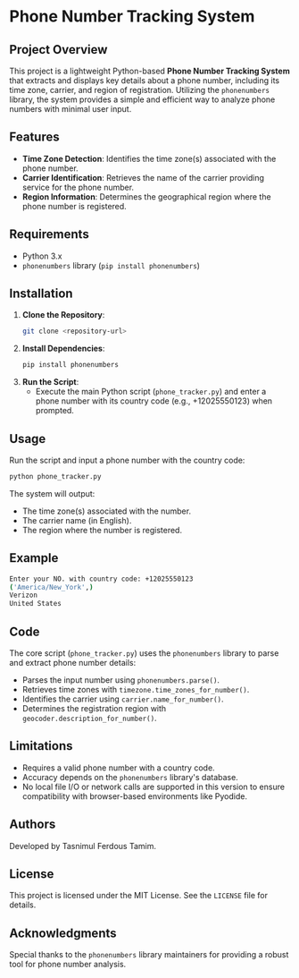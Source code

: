 # Phone Number Tracking System

## Project Overview
This project is a lightweight Python-based **Phone Number Tracking System** that extracts and displays key details about a phone number, including its time zone, carrier, and region of registration. Utilizing the `phonenumbers` library, the system provides a simple and efficient way to analyze phone numbers with minimal user input.

## Features
- **Time Zone Detection**: Identifies the time zone(s) associated with the phone number.
- **Carrier Identification**: Retrieves the name of the carrier providing service for the phone number.
- **Region Information**: Determines the geographical region where the phone number is registered.

## Requirements
- Python 3.x
- `phonenumbers` library (`pip install phonenumbers`)

## Installation
1. **Clone the Repository**:
   ```bash
   git clone <repository-url>
   ```
2. **Install Dependencies**:
   ```bash
   pip install phonenumbers
   ```
3. **Run the Script**:
   - Execute the main Python script (`phone_tracker.py`) and enter a phone number with its country code (e.g., +12025550123) when prompted.

## Usage
Run the script and input a phone number with the country code:
```bash
python phone_tracker.py
```
The system will output:
- The time zone(s) associated with the number.
- The carrier name (in English).
- The region where the number is registered.

## Example
```bash
Enter your NO. with country code: +12025550123
('America/New_York',)
Verizon
United States
```

## Code
The core script (`phone_tracker.py`) uses the `phonenumbers` library to parse and extract phone number details:
- Parses the input number using `phonenumbers.parse()`.
- Retrieves time zones with `timezone.time_zones_for_number()`.
- Identifies the carrier using `carrier.name_for_number()`.
- Determines the registration region with `geocoder.description_for_number()`.

## Limitations
- Requires a valid phone number with a country code.
- Accuracy depends on the `phonenumbers` library's database.
- No local file I/O or network calls are supported in this version to ensure compatibility with browser-based environments like Pyodide.

## Authors
Developed by Tasnimul Ferdous Tamim.

## License
This project is licensed under the MIT License. See the `LICENSE` file for details.

## Acknowledgments
Special thanks to the `phonenumbers` library maintainers for providing a robust tool for phone number analysis.
